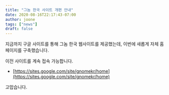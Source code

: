 ```yaml
---
title: "그놈 한국 사이트 개편 안내"
date: 2020-08-16T22:17:43-07:00
author: joone
tags: ["news"]
draft: false
---
```


지금까지 구글 사이트를 통해 그놈 한국 웹사이트를 제공했는데, 이번에 새롭게
자체 홈페이지를 구축했습니다.

이전 사이트를 계속 접속 가능합니다.
* [https://sites.google.com/site/gnomekr/home](https://sites.google.com/site/gnomekr/home)

고맙습니다. 


